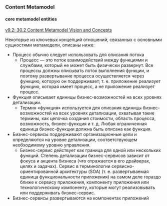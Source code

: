 ### Content Metamodel 
#### core metamodel entities
[v9.2: 30.2 Content Metamodel Vision and Concepts](https://pubs.opengroup.org/architecture/togaf92-doc/arch/chap30.html) 

Некоторые из ключевых концепций отношений, связанных с основными сущностями метамодели, описаны ниже:  
-	Процесс обычно следует использовать для описания потока
    -	Процесс — это поток взаимодействий между функциями и службами, который не может быть физически развернут. Все процессы должны описывать поток выполнения функции, и поэтому развертывание процесса осуществляется через функцию, которую он поддерживает; т. е. приложение реализует функцию, которая имеет процесс, а не приложение реализует процесс.
-	Функция описывает единицы бизнес-возможностей на всех уровнях детализации.
    -	Термин «функция» используется для описания единицы бизнес-возможностей на всех уровнях детализации, охватывая такие термины, как цепочка создания стоимости, область процесса, возможность, бизнес-функция и т. д. Любая ограниченная единица бизнес-функции должна быть описана как функция.
-	Бизнес-сервисы поддерживают организационные цели и определяются на уровне детализации, соответствующем необходимому уровню управления.
    -	Бизнес-сервис действует как граница для одной или нескольких функций. Степень детализации бизнес-сервисов зависит от фокуса и акцента бизнеса (что отражается в его драйверах, целях и задачах). Сервис в терминологии сервисно-ориентированной архитектуры (SOA) (т. е. развертываемая единица функциональности приложения) на самом деле гораздо ближе к сервису приложения, компоненту приложения или технологическому компоненту, которые могут реализовывать или поддерживать бизнес-сервис.
- Бизнес-сервисы развертываются на компонентах приложений

